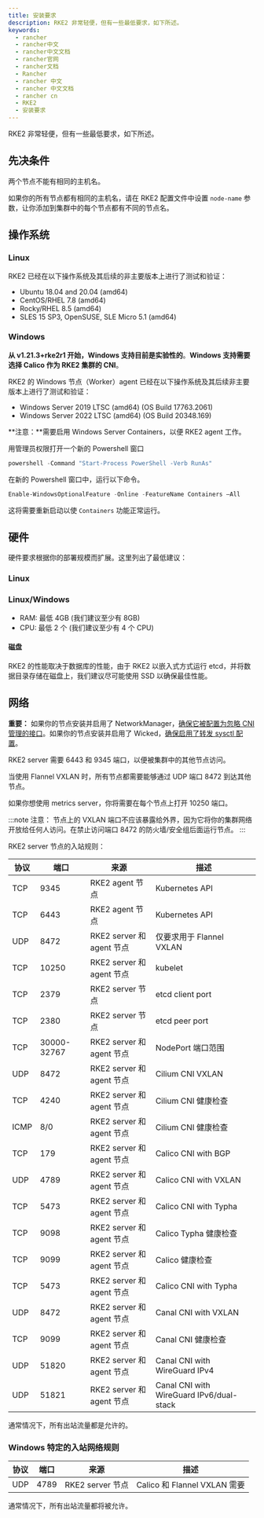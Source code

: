 ```yaml
---
title: 安装要求
description: RKE2 非常轻便，但有一些最低要求，如下所述。
keywords:
  - rancher
  - rancher中文
  - rancher中文文档
  - rancher官网
  - rancher文档
  - Rancher
  - rancher 中文
  - rancher 中文文档
  - rancher cn
  - RKE2
  - 安装要求
---
```


RKE2 非常轻便，但有一些最低要求，如下所述。

## 先决条件

两个节点不能有相同的主机名。

如果你的所有节点都有相同的主机名，请在 RKE2 配置文件中设置 `node-name` 参数，让你添加到集群中的每个节点都有不同的节点名。

## 操作系统

### Linux

RKE2 已经在以下操作系统及其后续的非主要版本上进行了测试和验证：

- Ubuntu 18.04 and 20.04 (amd64)
- CentOS/RHEL 7.8 (amd64)
- Rocky/RHEL 8.5 (amd64)
- SLES 15 SP3, OpenSUSE, SLE Micro 5.1 (amd64)

### Windows

**从 v1.21.3+rke2r1 开始，Windows 支持目前是实验性的**。**Windows 支持需要选择 Calico 作为 RKE2 集群的 CNI**。

RKE2 的 Windows 节点（Worker）agent 已经在以下操作系统及其后续非主要版本上进行了测试和验证：

- Windows Server 2019 LTSC (amd64) (OS Build 17763.2061)
- Windows Server 2022 LTSC (amd64) (OS Build 20348.169)

**注意：**需要启用 Windows Server Containers，以便 RKE2 agent 工作。

用管理员权限打开一个新的 Powershell 窗口

```powershell
powershell -Command "Start-Process PowerShell -Verb RunAs"
```

在新的 Powershell 窗口中，运行以下命令。

```powershell
Enable-WindowsOptionalFeature -Online -FeatureName Containers –All
```

这将需要重新启动以使 `Containers` 功能正常运行。

## 硬件

硬件要求根据你的部署规模而扩展。这里列出了最低建议：

### Linux

### Linux/Windows

- RAM: 最低 4GB (我们建议至少有 8GB)
- CPU: 最低 2 个 (我们建议至少有 4 个 CPU)

#### 磁盘

RKE2 的性能取决于数据库的性能，由于 RKE2 以嵌入式方式运行 etcd，并将数据目录存储在磁盘上，我们建议尽可能使用 SSD 以确保最佳性能。

## 网络

**重要：** 如果你的节点安装并启用了 NetworkManager，[确保它被配置为忽略 CNI 管理的接口](/docs/rke2/known_issues/_index#networkmanager)。如果你的节点安装并启用了 Wicked，[确保启用了转发 sysctl 配置](https://docs.rke2.io/known_issues/#wicked)。

RKE2 server 需要 6443 和 9345 端口，以便被集群中的其他节点访问。

当使用 Flannel VXLAN 时，所有节点都需要能够通过 UDP 端口 8472 到达其他节点。

如果你想使用 metrics server，你将需要在每个节点上打开 10250 端口。

:::note 注意：
节点上的 VXLAN 端口不应该暴露给外界，因为它将你的集群网络开放给任何人访问。在禁止访问端口 8472 的防火墙/安全组后面运行节点。
:::

RKE2 server 节点的入站规则：

| 协议 | 端口        | 来源                      | 描述                                     |
| ---- | ----------- | ------------------------- | ---------------------------------------- |
| TCP  | 9345        | RKE2 agent 节点           | Kubernetes API                           |
| TCP  | 6443        | RKE2 agent 节点           | Kubernetes API                           |
| UDP  | 8472        | RKE2 server 和 agent 节点 | 仅要求用于 Flannel VXLAN                 |
| TCP  | 10250       | RKE2 server 和 agent 节点 | kubelet                                  |
| TCP  | 2379        | RKE2 server 节点          | etcd client port                         |
| TCP  | 2380        | RKE2 server 节点          | etcd peer port                           |
| TCP  | 30000-32767 | RKE2 server 和 agent 节点 | NodePort 端口范围                        |
| UDP  | 8472        | RKE2 server 和 agent 节点 | Cilium CNI VXLAN                         |
| TCP  | 4240        | RKE2 server 和 agent 节点 | Cilium CNI 健康检查                      |
| ICMP | 8/0         | RKE2 server 和 agent 节点 | Cilium CNI 健康检查                      |
| TCP  | 179         | RKE2 server 和 agent 节点 | Calico CNI with BGP                      |
| UDP  | 4789        | RKE2 server 和 agent 节点 | Calico CNI with VXLAN                    |
| TCP  | 5473        | RKE2 server 和 agent 节点 | Calico CNI with Typha                    |
| TCP  | 9098        | RKE2 server 和 agent 节点 | Calico Typha 健康检查                    |
| TCP  | 9099        | RKE2 server 和 agent 节点 | Calico 健康检查                          |
| TCP  | 5473        | RKE2 server 和 agent 节点 | Calico CNI with Typha                    |
| UDP  | 8472        | RKE2 server 和 agent 节点 | Canal CNI with VXLAN                     |
| TCP  | 9099        | RKE2 server 和 agent 节点 | Canal CNI 健康检查                       |
| UDP  | 51820       | RKE2 server 和 agent 节点 | Canal CNI with WireGuard IPv4            |
| UDP  | 51821       | RKE2 server 和 agent 节点 | Canal CNI with WireGuard IPv6/dual-stack |

通常情况下，所有出站流量都是允许的。

### Windows 特定的入站网络规则

| 协议 | 端口 | 来源             | 描述                         |
| ---- | ---- | ---------------- | ---------------------------- |
| UDP  | 4789 | RKE2 server 节点 | Calico 和 Flannel VXLAN 需要 |

通常情况下，所有出站流量都将被允许。
